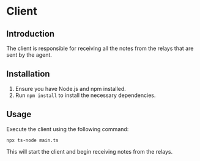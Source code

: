 # Client

## Introduction
The client is responsible for receiving all the notes from the relays that are sent by the agent.

## Installation
1. Ensure you have Node.js and npm installed.
2. Run `npm install` to install the necessary dependencies.

## Usage
Execute the client using the following command:
```
npx ts-node main.ts
```
This will start the client and begin receiving notes from the relays.